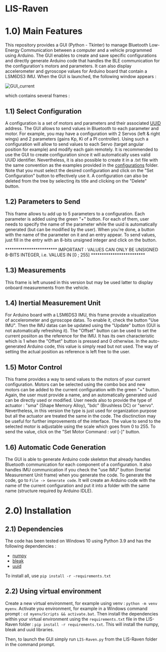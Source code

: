 # LIS-Raven


# 1.0) Main Features
This repository provides a GUI (Python - Tkinter) to manage Bluetooth Low-Energy Communication between a computer and a vehicle programmed using Arduino. The GUI enables to create and save specific configurations and directly generate Arduino code that handles the BLE communication for the configuration's motors and parameters. It can also display accelerometer and gyroscope values for Arduino board that contain a LSM6DS3 IMU. When the GUI is launched, the following window appears :

![GUI_current](https://user-images.githubusercontent.com/78551150/221360210-f3093f3c-de08-47b3-9cea-7bf30539ac4f.png)

which contains several frames :

## 1.1) Select Configuration
A configuration is a set of motors and parameters and their associated [UUID](https://en.wikipedia.org/wiki/Universally_unique_identifier) address. The GUI allows to send values in Bluetooth to each parameter and motor. For example, you may have a configuration with 2 Servos (left & right wings) and 2 parameters (gains Kp, Ki of a PI controller). Using such a configuration will allow to send values to each Servo (target angular position for example) and modify each gain remotely. It is recommended to use the GUI to create configuration since it will automatically uses valid UUID identifier. Nevertheless, it is also possible to create it in a .txt file with the same convention as the examples provided in the [configurations](configurations) folder. Note that you must select the desired configuration and click on the "Set Configuration" button to effectively use it. A configuration can also be deleted from the tree by selecting its title and clicking on the "Delete" button.

## 1.2) Parameters to Send
This frame allows tu add up to 5 parameters to a configuration. Each parameter is added using the green "+" button. For each of them, user needs to specify the name of the parameter while the uuid is automatically generated (but can be modified by the user). When you're done, a button with the name of the parameter on it and an entry appear. To send values, just fill in the entry with an 8-bits unsigned integer and click on the button.

************************ IMPORTANT : VALUES CAN ONLY BE UNSIGNED 8-BITS INTEGER, i.e. VALUES IN [0 ; 255] *************************

## 1.3) Measurements
This frame is left unused in this version but may be used latter to display onboard measurements from the vehicle.

## 1.4) Inertial Measurement Unit
For Arduino board with a LSM6DS3 IMU, this frame provide a visualization of accelerometer and gyroscope datas. To enable it, check the button "Use IMU". Then the IMU datas can be updated using the "Update" button (GUI is not automatically refreshing it). The "Offset" button can be used to set the current posiiton as the reference for the IMU. It has its own characteristic which is 1 when the "Offset" button is pressed and 0 otherwise. In the auto-generated Arduino code, this value is simply read but not used. The way of setting the actual position as reference is left free to the user.

## 1.5) Motor Control
This frame provides a way to send values to the motors of your current configuration. Motors can be selected using the combo box and new motors can be added to the current configuration with the green "+" button. Again, the user must provide a name, and an automatically generated uuid can be directly used or modified. User needs also to provide the type of actuator : "sma" (Shape Memory Alloy), "bdc" (Brushless DC) or "servo". Nevertheless, in this version the type is just used for organization purpose but all the actuator are treated the same in the code. The disctinction may be useful for further improvements of the interface. 
The value to send to the selected motor is adjustable using the scale which goes from 0 to 255. To send the value, click on the "Set Motor Command : *val* [-]" button.

## 1.6) Automatic Code Generation
The GUI is able to generate Arduino code skeleton that already handles Bluetooth communication for each component of a configuration. It also handles IMU communication if you check the "use IMU" button (Inertial Measurement Unit frame) when you generate the code. To generate the code, go to ```File -> Generate code```. It will create an Arduino code with the name of the current configuration and put it into a folder with the same name (structure required by Arduino IDLE).

# 2.0) Installation
## 2.1) Dependencies
The code has been tested on Windows 10 using Python 3.9 and has the following dependencies :
- [numpy](https://pypi.org/project/numpy/)
- [bleak](https://pypi.org/project/bleak/)
- [uuid](https://docs.python.org/3/library/uuid.html)

To install all, use ```pip install -r -requirements.txt```

## 2.2) Using virtual environment

Create a new virtual environment, for example using venv : ```python -m venv myenv```.
Activate you environment, for example in a Windows command prompt : ```cd myenv/Scripts && activate.bat```.
Then install the dependencies within your virtual environment using the ```requirements.txt``` file in the LIS-Raven folder : ```pip install -r requirements.txt```. This will install the numpy, bleak and uuid libraries.

Then, to launch the GUI simply run ```LIS-Raven.py``` from the LIS-Raven folder in the command prompt. 
